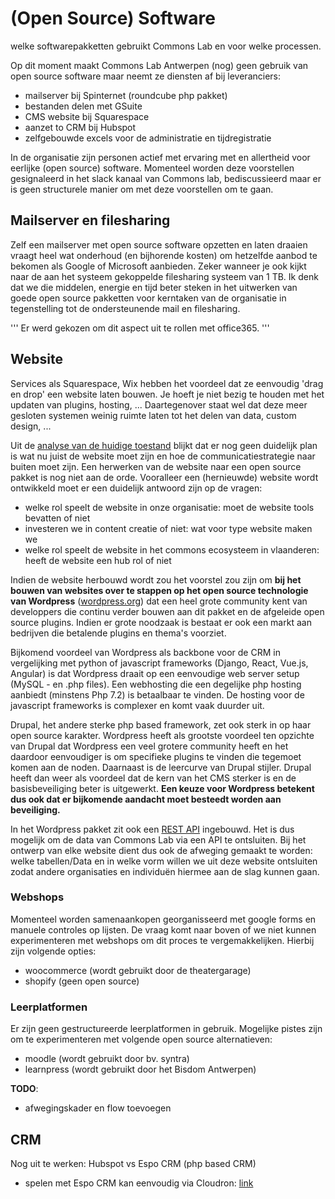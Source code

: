 # (Open Source) Software
welke softwarepakketten gebruikt Commons Lab en voor welke processen. 

Op dit moment maakt Commons Lab Antwerpen (nog) geen gebruik van open source software maar neemt ze diensten af bij leveranciers: 
- mailserver bij Spinternet (roundcube php pakket)
- bestanden delen met GSuite
- CMS website bij Squarespace
- aanzet to CRM bij Hubspot
- zelfgebouwde excels voor de administratie en tijdregistratie

In de organisatie zijn personen actief met ervaring met en allertheid voor eerlijke (open source) software. Momenteel worden deze voorstellen gesignaleerd in het slack kanaal van Commons lab, bediscussieerd maar er is geen structurele manier om met deze voorstellen om te gaan. 

## Mailserver en filesharing
Zelf een mailserver met open source software opzetten en laten draaien vraagt heel wat onderhoud (en bijhorende kosten) om hetzelfde aanbod te bekomen als Google of Microsoft aanbieden. Zeker wanneer je ook kijkt naar de aan het systeem gekoppelde filesharing systeem van 1 TB. Ik denk dat we die middelen, energie en tijd beter steken in het uitwerken van goede open source pakketten voor kerntaken van de organisatie in tegenstelling tot de ondersteunende mail en filesharing.

'''
Er werd gekozen om dit aspect uit te rollen met office365. 
'''

## Website
Services als Squarespace, Wix hebben het voordeel dat ze eenvoudig 'drag en drop' een website laten bouwen. Je hoeft je niet bezig te houden met het updaten van plugins, hosting, ... Daartegenover staat wel dat deze meer gesloten systemen weinig ruimte laten tot het delen van data, custom design, ...

Uit de [analyse van de huidige toestand](pages/analyse.md#communicatie) blijkt dat er nog geen duidelijk plan is wat nu juist de website moet zijn en hoe de communicatiestrategie naar buiten moet zijn. Een herwerken van de website naar een open source pakket is nog niet aan de orde. Vooralleer een (hernieuwde) website wordt ontwikkeld moet er een duidelijk antwoord zijn op de vragen: 
- welke rol speelt de website in onze organisatie: moet de website tools bevatten of niet
- investeren we in content creatie of niet: wat voor type website maken we
- welke rol speelt de website in het commons ecosysteem in vlaanderen: heeft de website een hub rol of niet

Indien de website herbouwd wordt zou het voorstel zou zijn om **bij het bouwen van websites over te stappen op het open source technologie van Wordpress** ([wordpress.org](https://wordpress.org/about/license/)) dat een heel grote community kent van developpers die continu verder bouwen aan dit pakket en de afgeleide open source plugins. Indien er grote noodzaak is bestaat er ook een markt aan bedrijven die betalende plugins en thema's voorziet. 

Bijkomend voordeel van Wordpress als backbone voor de CRM in vergelijking met python of javascript frameworks (Django, React, Vue.js, Angular) is dat Wordpress draait op een eenvoudige web server setup (MySQL - en .php files). Een webhosting die een degelijke php hosting aanbiedt (minstens Php 7.2) is betaalbaar te vinden. De hosting voor de javascript frameworks is complexer en komt vaak duurder uit. 

Drupal, het andere sterke php based framework, zet ook sterk in op haar open source karakter. Wordpress heeft als grootste voordeel ten opzichte van Drupal dat Wordpress een veel grotere community heeft en het daardoor eenvoudiger is om specifieke plugins te vinden die tegemoet komen aan de noden. Daarnaast is de leercurve van Drupal stijler. Drupal heeft dan weer als voordeel dat de kern van het CMS sterker is en de basisbeveiliging beter is uitgewerkt. **Een keuze voor Wordpress betekent dus ook dat er bijkomende aandacht moet besteedt worden aan beveiliging.**

In het Wordpress pakket zit ook een [REST API](https://developer.wordpress.org/rest-api/) ingebouwd. Het is dus mogelijk om de data van Commons Lab via een API te ontsluiten. Bij het ontwerp van elke website dient dus ook de afweging gemaakt te worden: welke tabellen/Data en in welke vorm willen we uit deze website ontsluiten zodat andere organisaties en individuën hiermee aan de slag kunnen gaan.

### Webshops 
Momenteel worden samenaankopen georganisseerd met google forms en manuele controles op lijsten. De vraag komt naar boven of we niet kunnen experimenteren met webshops om dit proces te vergemakkelijken. Hierbij zijn volgende opties: 
- woocommerce (wordt gebruikt door de theatergarage)
- shopify (geen open source)

### Leerplatformen
Er zijn geen gestructureerde leerplatformen in gebruik. Mogelijke pistes zijn om te experimenteren met volgende open source alternatieven: 
- moodle (wordt gebruikt door bv. syntra)
- learnpress (wordt gebruikt door het Bisdom Antwerpen)

**TODO**:
- afwegingskader en flow toevoegen

## CRM
Nog uit te werken: Hubspot vs Espo CRM (php based CRM)
- spelen met Espo CRM kan eenvoudig via Cloudron: [link](https://cloudron.io/store/com.espocrm.cloudronapp.html)
